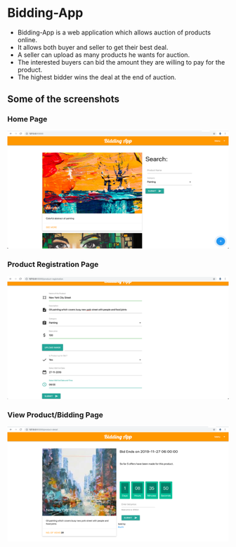 # Bidding-App
- Bidding-App is a web application which allows auction of products online.
- It allows both buyer and seller to get their best deal.
- A seller can upload as many products he wants for auction.
- The interested buyers can bid the amount they are willing to pay for the product.
- The highest bidder wins the deal at the end of auction.


## Some of the screenshots
### Home Page
![Home Page](images/img.png)
### Product Registration Page
![Product Registration Page](images/img_2.png)
### View Product/Bidding Page
![View Product/Bidding Page](images/img_1.png)


